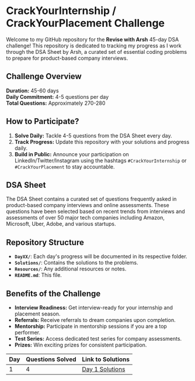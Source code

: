 # CrackYourInternship / CrackYourPlacement Challenge

Welcome to my GitHub repository for the **Revise with Arsh** 45-day DSA challenge! This repository is dedicated to tracking my progress as I work through the DSA Sheet by Arsh, a curated set of essential coding problems to prepare for product-based company interviews.

## Challenge Overview

**Duration:** 45-60 days  
**Daily Commitment:** 4-5 questions per day  
**Total Questions:** Approximately 270-280

## How to Participate?

1. **Solve Daily:** Tackle 4-5 questions from the DSA Sheet every day.
2. **Track Progress:** Update this repository with your solutions and progress daily.
3. **Build in Public:** Announce your participation on LinkedIn/Twitter/Instagram using the hashtags `#CrackYourInternship` or `#CrackYourPlacement` to stay accountable.

## DSA Sheet

The DSA Sheet contains a curated set of questions frequently asked in product-based company interviews and online assessments. These questions have been selected based on recent trends from interviews and assessments of over 50 major tech companies including Amazon, Microsoft, Uber, Adobe, and various startups.

## Repository Structure

- **`DayXX/`**: Each day's progress will be documented in its respective folder.
- **`Solutions/`**: Contains the solutions to the problems.
- **`Resources/`**: Any additional resources or notes.
- **`README.md`**: This file.

## Benefits of the Challenge

- **Interview Readiness:** Get interview-ready for your internship and placement season.
- **Referrals:** Receive referrals to dream companies upon completion.
- **Mentorship:** Participate in mentorship sessions if you are a top performer.
- **Test Series:** Access dedicated test series for company assessments.
- **Prizes:** Win exciting prizes for consistent participation.

| Day | Questions Solved | Link to Solutions |
|----|------------------|-------------------|
| 1  | 4                | [Day 1 Solutions](/Day1/) |




